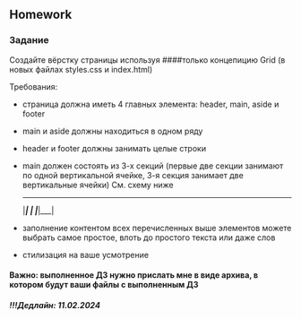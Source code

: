 ##  Homework

### Задание

Создайте вёрстку страницы используя ####только концепицию Grid (в новых файлах styles.css и index.html)

Требования:
- страница должна иметь 4 главных элемента: header, main, aside и footer
- main и aside должны находиться в одном ряду
- header и footer должны занимать целые строки
- main должен состоять из 3-х секций (первые две секции занимают по одной вертикальной ячейке, 3-я секция занимает две вертикальные ячейки) См. схему ниже
   ________
  |___|   |
  |___|___|
                                
- заполнение контентом всех перечисленных выше элементов можете выбрать самое простое, влоть до простого текста или даже слов
- стилизация на ваше усмотрение

#### Важно: выполненное ДЗ нужно прислать мне в виде архива, в котором будут ваши файлы с выполненным ДЗ

##### !!!Дедлайн: 11.02.2024


